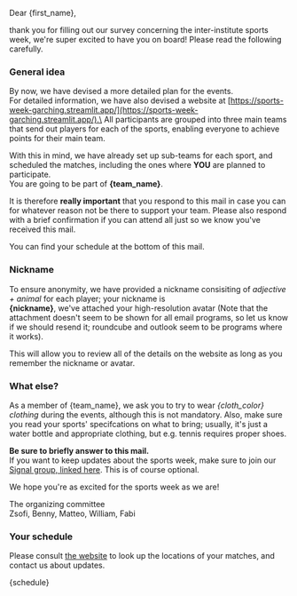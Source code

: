 Dear {first_name},

thank you for filling out our survey concerning the inter-institute sports week, we're super excited to have you on board!
Please read the following carefully.

### General idea

By now, we have devised a more detailed plan for the events.\
For detailed information, we have also devised a website at [https://sports-week-garching.streamlit.app/](https://sports-week-garching.streamlit.app/).\
All participants are grouped into three main teams that send out players for each of the sports, enabling everyone to achieve points for their main team.

With this in mind, we have already set up sub-teams for each sport, and scheduled the matches, including the ones where **YOU** are planned to participate.\
You are going to be part of **{team_name}**.

It is therefore **really important** that you respond to this mail in case you can for whatever reason not be there to support your team. Please also respond with a brief confirmation if you can attend all just so we know you've received this mail.

You can find your schedule at the bottom of this mail.

### Nickname

To ensure anonymity, we have provided a nickname consisiting of *adjective + animal* for each player; your nickname is\
    **{nickname}**, we've attached your high-resolution avatar (Note that the attachment doesn't seem to be shown for all email programs, so let us know if we should resend it; roundcube and outlook seem to be programs where it works).

This will allow you to review all of the details on the website as long as you remember the nickname or avatar.

### What else?

As a member of {team_name}, we ask you to try to wear *{cloth_color} clothing* during the events, although this is not mandatory. Also, make sure you read your sports' specifcations on what to bring; usually, it's just a water bottle and appropriate clothing, but e.g. tennis requires proper shoes.

**Be sure to briefly answer to this mail.**\
If you want to keep updates about the sports week, make sure to join our [Signal group, linked here]({signal_link}). This is of course optional.

We hope you're as excited for the sports week as we are!

The organizing committee\
Zsofi, Benny, Matteo, William, Fabi

### Your schedule

Please consult [the website](https://sports-week-garching.streamlit.app/) to look up the locations of your matches, and contact us about updates.

{schedule}
